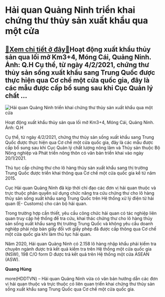 Hải quan Quảng Ninh triển khai chứng thư thủy sản xuất khẩu qua một cửa
=======================================================================

[:gift:Xem chi tiết ở đây:gift:](https://hddtvn.com/hai-quan-quang-ninh-trien-khai-chung-thu-thuy-san-xuat-khau-qua-mot-cua/)Hoạt động xuất khẩu thủy sản qua lối mở Km3+4, Móng Cái, Quảng Ninh. Ảnh: Q.H Cụ thể, từ ngày 4/2/2021, chứng thư thủy sản sống xuất khẩu sang Trung Quốc được thực hiện qua Cơ chế một cửa quốc gia, đây là các mẫu được cấp bổ sung sau khi Cục Quản lý chất …
----------------------------------------------------------------------------------------------------------------------------------------------------------------------------------------------------------------------------------------------------------------





![Hải quan Quảng Ninh triển khai chứng thư thủy sản xuất khẩu qua một cửa](https://hddtvn.com/wp-content/uploads/2021/02/62597885.jpg "Hải quan Quảng Ninh triển khai chứng thư thủy sản xuất khẩu qua một cửa")


Hoạt động xuất khẩu thủy sản qua lối mở Km3+4, Móng Cái, Quảng Ninh. Ảnh: Q.H



Cụ thể, từ ngày 4/2/2021, chứng thư thủy sản sống xuất khẩu sang Trung Quốc được thực hiện qua Cơ chế một cửa quốc gia, đây là các mẫu được cấp bổ sung sau khi Cục Quản lý chất lượng nông lâm và Thủy sản thuộc Bộ Nông nghiệp và Phát triển nông thôn có văn bản triển khai vào ngày 20/1/2021.


Thủ tục cấp chứng thư cho lô hàng thủy sản xuất khẩu sang thị trường Trung Quốc được triển khai thông qua Cơ chế một cửa quốc gia kể từ năm 2015.


Cục Hải quan Quảng Ninh đã kịp thời chỉ đạo các đơn vị hải quan thuộc và trực thuộc phân quyền sử dụng chức năng tra cứu chứng thư cho lô hàng thủy sản sống xuất khẩu sang Trung Quốc trên Hệ thống xử lý điện tử hải quan (E- Customs) cho cán bộ hải quan.


Trong trường hợp cần thiết, yêu cầu công chức hải quan có tác nghiệp liên quan truy cập hệ thống để tra cứu, khai thác chứng thư cho lô hàng thủy sản sống xuất khẩu sang thị trường Trung Quốc và không yêu cầu doanh nghiệp phải nộp bản giấy đối với giấy phép đã được cấp thông qua Cơ chế một cửa quốc gia khi làm thủ tục hải quan.


Năm 2020, Hải quan Quảng Ninh có 2.158 lô hàng nhập khẩu phải kiểm tra chuyên ngành được trả kết quả kiểm tra trên Hệ thống một cửa quốc gia (NSW), 198 C/O form D được trả kết quả trên Hệ thống một cửa ASEAN (ASW).




**Quang Hùng**



more(HDDTVN) – Hải quan Quảng Ninh vừa có văn bản hướng dẫn các đơn vị hải quan thuộc và trực thuộc có liên quan triển khai chứng thư thủy sản sống xuất khẩu sang Trung Quốc qua Cơ chế một cửa quốc gia.

